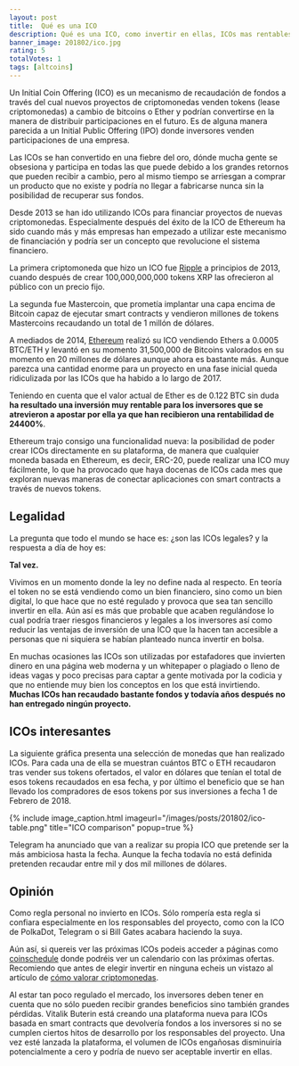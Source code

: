 ```yaml
---
layout: post
title:  Qué es una ICO
description: Qué es una ICO, como invertir en ellas, ICOs mas rentables con mayores beneficios hasta el momento y por qué son tan efectivas recaudando dinero.
banner_image: 201802/ico.jpg
rating: 5
totalVotes: 1
tags: [altcoins]
---
```


Un Initial Coin Offering (ICO) es un mecanismo de recaudación de fondos a través del cual nuevos proyectos de criptomonedas venden tokens (lease criptomonedas) a cambio de bitcoins o Ether y podrían convertirse en la manera de distribuir participaciones en el futuro. Es de alguna manera parecida a un Initial Public Offering (IPO) donde inversores venden participaciones de una empresa.

<!--more-->

Las ICOs se han convertido en una fiebre del oro, dónde mucha gente se obsesiona y participa en todas las que puede debido a los grandes retornos que pueden recibir a cambio, pero al mismo tiempo se arriesgan a comprar un producto que no existe y podría no llegar a fabricarse nunca sin la posibilidad de recuperar sus fondos.

Desde 2013 se han ido utilizando ICOs para financiar proyectos de nuevas criptomonedas. Especialmente después del éxito de la ICO de Ethereum ha sido cuando más y más empresas han empezado a utilizar este mecanismo de financiación y podría ser un concepto que revolucione el sistema financiero.

La primera criptomoneda que hizo un ICO fue [Ripple](/que-es-ripple/) a principios de 2013, cuando después de crear 100,000,000,000 tokens XRP las ofrecieron al público con un precio fijo.

La segunda fue Mastercoin, que prometía implantar una capa encima de Bitcoin capaz de ejecutar smart contracts y vendieron millones de tokens Mastercoins recaudando un total de 1 millón de dólares.

A mediados de 2014, [Ethereum](/que-es-ethereum/) realizó su ICO vendiendo Ethers a 0.0005 BTC/ETH y levantó en su momento 31,500,000 de Bitcoins valorados en su momento en 20 millones de dólares aunque ahora es bastante más. Aunque parezca una cantidad enorme para un proyecto en una fase inicial queda ridiculizada por las ICOs que ha habido a lo largo de 2017.

Teniendo en cuenta que el valor actual de Ether es de 0.122 BTC sin duda **ha resultado una inversión muy rentable para los inversores que se atrevieron a apostar por ella ya que han recibieron una rentabilidad de 24400%**.

Ethereum trajo consigo una funcionalidad nueva: la posibilidad de poder crear ICOs directamente en su plataforma, de manera que cualquier moneda basada en Ethereum, es decir, ERC-20, puede realizar una ICO muy fácilmente, lo que ha provocado que haya docenas de ICOs cada mes que exploran nuevas maneras de conectar aplicaciones con smart contracts a través de nuevos tokens.

## Legalidad

La pregunta que todo el mundo se hace es: ¿son las ICOs legales? y la respuesta a día de hoy es:

**Tal vez.**

Vivimos en un momento donde la ley no define nada al respecto. En teoría el token no se está vendiendo como un bien financiero, sino como un bien digital, lo que hace que no esté regulado y provoca que sea tan sencillo invertir en ella. Aún así es más que probable que acaben regulándose lo cual podría traer riesgos financieros y legales a los inversores así como reducir las ventajas de inversión de una ICO que la hacen tan accesible a personas que ni siquiera se habían planteado nunca invertir en bolsa.

En muchas ocasiones las ICOs son utilizadas por estafadores que invierten dinero en una página web moderna y un whitepaper o plagiado o lleno de ideas vagas y poco precisas para captar a gente motivada por la codicia y que no entiende muy bien los conceptos en los que está invirtiendo. **Muchas ICOs han recaudado bastante fondos y todavía años después no han entregado ningún proyecto.**

## ICOs interesantes

La siguiente gráfica presenta una selección de monedas que han realizado ICOs. Para cada una de ella se muestran cuántos BTC o ETH recaudaron tras vender sus tokens ofertados, el valor en dólares que tenían el total de esos tokens recaudados en esa fecha, y por último el beneficio que se han llevado los compradores de esos tokens por sus inversiones a fecha 1 de Febrero de 2018.

<!-- {:.table.table-striped.table-bordered.table-hover.table-condensed.table-collapsable}
| Moneda               | Recaudación Dólares    | Recaudación en Tokens | Valor Actual Tokens    |
|:--------------------:|:----------------------:|:---------------------:|:----------------------:|
| Ethereum             | 20,000,000$            |  31,500 BTC           |  +362857%              |
| Lisk                 | 6,500,000$             |  14,000 BTC           |  +28550%               |
| Augur                | 5,300,000$             |  19,000 BTC           |  +10638%               |
| Golem                | 8,600,000$             |  10,000 BTC           |  +3801%                |
| ICONOMI              | 10,700,000$            |  17,000 BTC           |  +1768%                |
| First Blood          | 5,500,000$             |  465,312 ETH          |  +881%                 |
| SingularDTV          | 7,500,000$             |  12,295 BTC           |  +1139%                |
| Melonport            | 3,000,000$             |  2,000 BTC            |  +2196%                |
| QTUM                 | 15,000,000$            |  11,000 BTC           |  +12451%               |
| Chrono Bank          | 5,400,000$             |  4,000 BTC            |  +207%                 |
| Aragon               | 25,000,000$ en 15min   |  275,000 ETH          |  +477%                 |
| Basic Attention Token| 35,000,000$ en 30s     |  156,250 ETH          |  +1222%                |
| Status.im            | 110,000,000$ en horas  |  300,000 ETH          |  +475%                 |
| PolkaDot             | 145,200,000$           |  485,331 ETH          | Aun no se comercia     | -->

{% include image_caption.html imageurl="/images/posts/201802/ico-table.png" title="ICO comparison" popup=true %}

Telegram ha anunciado que van a realizar su propia ICO que pretende ser la más ambiciosa hasta la fecha. Aunque la fecha todavía no está definida pretenden recaudar entre mil y dos mil millones de dólares.

## Opinión

Como regla personal no invierto en ICOs. Sólo rompería esta regla si confiara especialmente en los responsables del proyecto, como con la ICO de PolkaDot, Telegram o si Bill Gates acabara haciendo la suya.

Aún así, si quereis ver las próximas ICOs podeis acceder a páginas como <a href="http://www.coinschedule.com/" rel="nofollow">coinschedule</a> donde podréis ver un calendario con las próximas ofertas. Recomiendo que antes de elegir invertir en ninguna echeis un vistazo al artículo de [cómo valorar criptomonedas](/como-valorar-criptomonedas/).

Al estar tan poco regulado el mercado, los inversores deben tener en cuenta que no sólo pueden recibir grandes beneficios sino también grandes pérdidas. Vitalik Buterin está creando una plataforma nueva para ICOs basada en smart contracts que devolvería fondos a los inversores si no se cumplen ciertos hitos de desarrollo por los responsables del proyecto. Una vez esté lanzada la plataforma, el volumen de ICOs engañosas disminuiría potencialmente a cero y podría de nuevo ser aceptable invertir en ellas.


